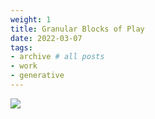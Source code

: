 ```yaml
---
weight: 1
title: Granular Blocks of Play 
date: 2022-03-07
tags:
- archive # all posts
- work
- generative
---
```


![](https://live.staticflickr.com/65535/52634492525_45790feec6_b_d.jpg)